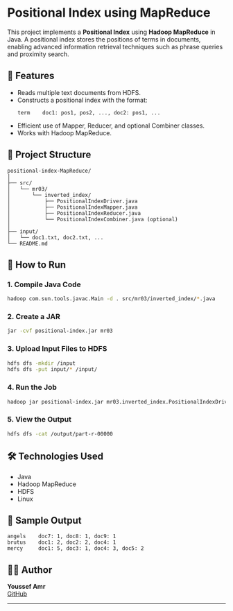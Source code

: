 # Positional Index using MapReduce

This project implements a **Positional Index** using **Hadoop MapReduce** in Java. A positional index stores the positions of terms in documents, enabling advanced information retrieval techniques such as phrase queries and proximity search.

## 📌 Features

- Reads multiple text documents from HDFS.
- Constructs a positional index with the format:
  ```
  term    doc1: pos1, pos2, ..., doc2: pos1, ...
  ```
- Efficient use of Mapper, Reducer, and optional Combiner classes.
- Works with Hadoop MapReduce.

## 📁 Project Structure

```
positional-index-MapReduce/
│
├── src/
│   └── mr03/
│       └── inverted_index/
│           ├── PositionalIndexDriver.java
│           ├── PositionalIndexMapper.java
│           ├── PositionalIndexReducer.java
│           └── PositionalIndexCombiner.java (optional)
│
├── input/
│   └── doc1.txt, doc2.txt, ...
└── README.md
```

## 🚀 How to Run

### 1. Compile Java Code

```bash
hadoop com.sun.tools.javac.Main -d . src/mr03/inverted_index/*.java
```

### 2. Create a JAR

```bash
jar -cvf positional-index.jar mr03
```

### 3. Upload Input Files to HDFS

```bash
hdfs dfs -mkdir /input
hdfs dfs -put input/* /input/
```

### 4. Run the Job

```bash
hadoop jar positional-index.jar mr03.inverted_index.PositionalIndexDriver /input /output
```

### 5. View the Output

```bash
hdfs dfs -cat /output/part-r-00000
```

## 🛠 Technologies Used

- Java
- Hadoop MapReduce
- HDFS
- Linux

## 📌 Sample Output

```
angels    doc7: 1, doc8: 1, doc9: 1
brutus    doc1: 2, doc2: 2, doc4: 1
mercy     doc1: 5, doc3: 1, doc4: 3, doc5: 2
```

## 👨‍💻 Author

**Youssef Amr**  
[GitHub](https://github.com/youssefamr4800)

---
